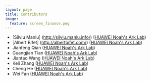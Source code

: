 ```yaml
---
layout: page
title: Contributors
image:
  feature: screen_finance.png
---
```



* [Silviu Maniu] (http://silviu.maniu.info/) ([HUAWEI Noah's Ark Lab](http://www.noahlab.com.hk/)) 
* [Albert Bifet] (http://albertbifet.com/) ([HUAWEI Noah's Ark Lab](http://www.noahlab.com.hk/)) 
* Jianfeng Qian ([HUAWEI Noah's Ark Lab](http://www.noahlab.com.hk/)) 
* Guangjian Tian ([HUAWEI Noah's Ark Lab](http://www.noahlab.com.hk/)) 
* Jiantao Wang ([HUAWEI Noah's Ark Lab](http://www.noahlab.com.hk/))
* Keli Zhang ([HUAWEI Noah's Ark Lab](http://www.noahlab.com.hk/))
* Cheng He ([HUAWEI Noah's Ark Lab](http://www.noahlab.com.hk/)) 
* Wei Fan ([HUAWEI Noah's Ark Lab](http://www.noahlab.com.hk/)) 


